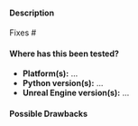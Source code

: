 <!--

Thanks for sending a pull request! Please make sure you click the link above to
view the contribution guidelines, then fill out the blanks below.

Checklist:

  - [ ] Your branch is up-to-date with the `master` branch and tested with latest changes
  - [ ] Extended the README / documentation, if necessary
  - [ ] Code compiles correctly
  - [ ] All tests passing
    - [ ] `make check`
    - [ ] `pylint --disable=R,C --rcfile=PythonClient/.pylintrc PythonClient/carla PythonClient/*.py`
    - [ ] `cppcheck . -iBuild -i.pb.cc --enable=warning`

-->

#### Description

<!-- Please explain the changes you made here as detailed as possible. -->

Fixes #  <!-- If fixes an issue, please add here the issue number. -->

#### Where has this been tested?

  * **Platform(s):** ...
  * **Python version(s):** ...
  * **Unreal Engine version(s):** ...

#### Possible Drawbacks

<!-- What are the possible side-effects or negative impacts of the code change? -->
